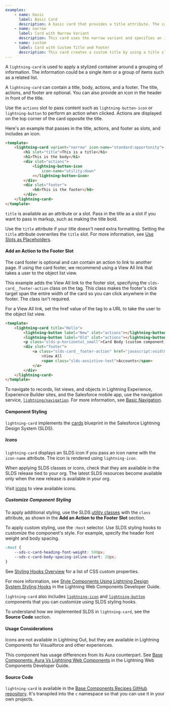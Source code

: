 ```yaml
---
examples:
    - name: basic
      label: Basic Card
      description: A basic card that provides a title attribute. The card uses a button in the actions slot, and plain text in the footer slot.
    - name: narrow
      label: Card with Narrow Variant
      description: This card uses the narrow variant and specifies an icon to include with the title. The card uses a button icon in the actions slot and plain text in the footer slot.
    - name: custom
      label: Card with Custom Title and Footer
      description: This card creates a custom title by using a title slot that contains a header tag and lightning-icon. The footer slot contains lightning-badge components, and the actions slot is empty.
---
```


A `lightning-card` is used to apply a stylized container around a grouping of information. The information could be a single item or a group of items such as a related list.

A `lightning-card` can contain a title, body, actions, and a footer. The title, actions, and footer are optional. You can also provide an icon in the header in front of the title.

Use the `actions` slot to pass content such as `lightning-button-icon` or `lightning-button` to perform an action when clicked. Actions are displayed on the top corner of the card opposite the title.

Here's an example that passes in the title, actions, and footer as slots, and includes an icon.

```html
<template>
    <lightning-card variant="narrow" icon-name="standard:opportunity">
        <h1 slot="title">This is a title</h1>
        <h1>This is the body</h1>
        <div slot="actions">
            <lightning-button-icon
                icon-name="utility:down"
            ></lightning-button-icon>
        </div>
        <div slot="footer">
            <h6>This is the footer</h6>
        </div>
    </lightning-card>
</template>
```

`title` is available as an attribute or a slot. Pass in the title as a slot if you want to pass in markup, such as making the title bold.

Use the `title` attribute if your title doesn't need extra formatting. Setting the `title` attribute overwrites the `title` slot. For more information, see [Use Slots as Placeholders](docs/component-library/documentation/lwc/lwc.create_components_slots).

#### Add an Action to the Footer Slot

The card footer is optional and can contain an action to link to another page.
If using the card footer, we recommend using a View All link that takes a user to the object list view.

This example adds the View All link to the footer slot,
specifying the `slds-card__footer-action` class on the <a> tag. This class makes the footer's click
target span the entire width of the card so you can click anywhere in the footer. The class isn't required.

For a View All link, set the href value of the tag to a URL to take the user to the object list view.

```html
<template>
    <lightning-card title="Hello">
        <lightning-button label="New" slot="actions"></lightning-button>
        <lightning-button label="Old" slot="actions"></lightning-button>
        <p class="slds-p-horizontal_small">Card Body (custom component)</p>
        <div slot="footer">
            <a class="slds-card__footer-action" href="javascript:void(0);"
                >View All
                <span class="slds-assistive-text">Accounts</span>
            </a>
        </div>
    </lightning-card>
</template>
```

To navigate to records, list views, and objects in Lightning Experience, Experience Builder sites, and the Salesforce mobile app, use the navigation service, [`lightning/navigation`](docs/component-library/bundle/lightning-navigation). For more information, see [Basic Navigation](docs/component-library/documentation/en/lwc/lwc.use_navigate_basic).

#### Component Styling

`lightning-card` implements the
[cards](https://www.lightningdesignsystem.com/components/cards/) blueprint in the Salesforce Lightning Design System (SLDS).

##### Icons

`lightning-card` displays an SLDS icon if you pass an icon name with the `icon-name` attribute. The icon is rendered using `lightning-icon`.

When applying SLDS classes or icons, check that they are available in the SLDS release tied to your org. The latest SLDS resources become available only when the new release is available in your org.

Visit [icons](https://lightningdesignsystem.com/icons/) to view available icons.

##### Customize Component Styling

To apply additional styling, use the SLDS [utility classes](https://www.lightningdesignsystem.com/utilities/alignment) with the `class` attribute, as shown in the **Add an Action to the Footer Slot** section.

To apply custom styling, use the `:host` selector. Use SLDS styling hooks to customize the component's style. For example, specify the header font weight and body spacing.

```css
:host {
    --sds-c-card-heading-font-weight: 500px;
    --sds-c-card-body-spacing-inline-start: 20px;
}
```

See [Styling Hooks Overview](https://www.lightningdesignsystem.com/components/cards/#Styling-Hooks-Overview) for a list of CSS custom properties.

For more information, see [Style Components Using Lightning Design System Styling Hooks](docs/component-library/documentation/lwc/lwc.create_components_css_custom_properties) in the Lightning Web Components Developer Guide.

`lightning-card` also includes [`lightning-icon`](bundle/lightning-icon/documentation) and [`lightning-button`](bundle/lightning-button/documentation) components that you can customize using SLDS styling hooks.

To understand how we implemented SLDS in `lightning-card`, see the **Source Code** section.

#### Usage Considerations

Icons are not available in Lightning Out, but they are available in Lightning Components for Visualforce and other experiences.

This component has usage differences from its Aura counterpart. See [Base Components: Aura Vs Lightning Web Components](docs/component-library/documentation/lwc/lwc.migrate_map_aura_lwc_components) in the Lightning Web Components Developer Guide.

#### Source Code

`lightning-card` is available in the [Base Components Recipes GitHub repository](https://github.com/salesforce/base-components-recipes#documentation). It's transpiled into the `c` namespace so that you can use it in your own projects.

